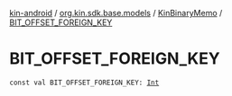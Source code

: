 [kin-android](../../index.md) / [org.kin.sdk.base.models](../index.md) / [KinBinaryMemo](index.md) / [BIT_OFFSET_FOREIGN_KEY](./-b-i-t_-o-f-f-s-e-t_-f-o-r-e-i-g-n_-k-e-y.md)

# BIT_OFFSET_FOREIGN_KEY

`const val BIT_OFFSET_FOREIGN_KEY: `[`Int`](https://kotlinlang.org/api/latest/jvm/stdlib/kotlin/-int/index.html)